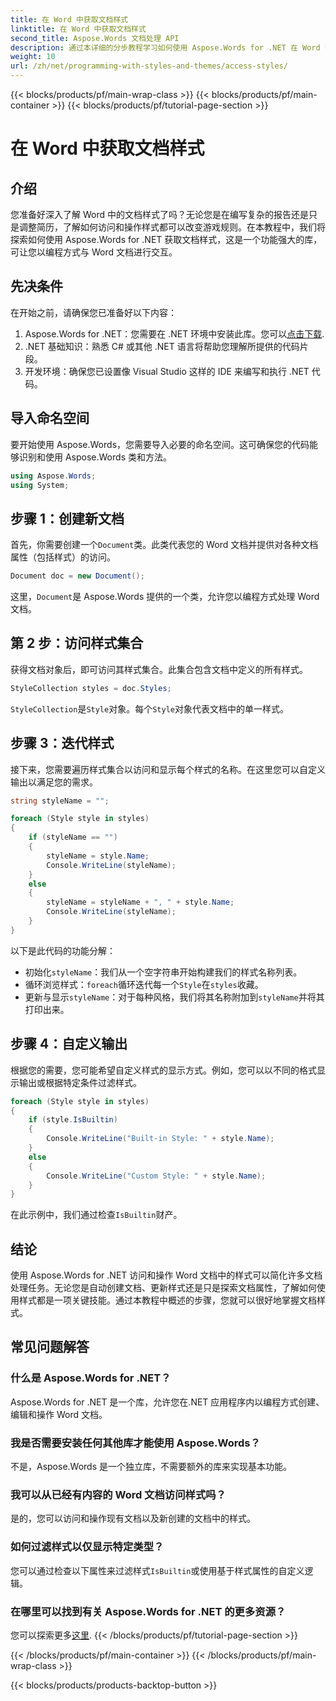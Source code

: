 ```yaml
---
title: 在 Word 中获取文档样式
linktitle: 在 Word 中获取文档样式
second_title: Aspose.Words 文档处理 API
description: 通过本详细的分步教程学习如何使用 Aspose.Words for .NET 在 Word 中获取文档样式。在 .NET 应用程序中以编程方式访问和管理样式。
weight: 10
url: /zh/net/programming-with-styles-and-themes/access-styles/
---
```


{{< blocks/products/pf/main-wrap-class >}}
{{< blocks/products/pf/main-container >}}
{{< blocks/products/pf/tutorial-page-section >}}

# 在 Word 中获取文档样式

## 介绍

您准备好深入了解 Word 中的文档样式了吗？无论您是在编写复杂的报告还是只是调整简历，了解如何访问和操作样式都可以改变游戏规则。在本教程中，我们将探索如何使用 Aspose.Words for .NET 获取文档样式，这是一个功能强大的库，可让您以编程方式与 Word 文档进行交互。

## 先决条件

在开始之前，请确保您已准备好以下内容：

1.  Aspose.Words for .NET：您需要在 .NET 环境中安装此库。您可以[点击下载](https://releases.aspose.com/words/net/).
2. .NET 基础知识：熟悉 C# 或其他 .NET 语言将帮助您理解所提供的代码片段。
3. 开发环境：确保您已设置像 Visual Studio 这样的 IDE 来编写和执行 .NET 代码。

## 导入命名空间

要开始使用 Aspose.Words，您需要导入必要的命名空间。这可确保您的代码能够识别和使用 Aspose.Words 类和方法。

```csharp
using Aspose.Words;
using System;
```

## 步骤 1：创建新文档

首先，你需要创建一个`Document`类。此类代表您的 Word 文档并提供对各种文档属性（包括样式）的访问。

```csharp
Document doc = new Document();
```

这里，`Document`是 Aspose.Words 提供的一个类，允许您以编程方式处理 Word 文档。

## 第 2 步：访问样式集合

获得文档对象后，即可访问其样式集合。此集合包含文档中定义的所有样式。 

```csharp
StyleCollection styles = doc.Styles;
```

`StyleCollection`是`Style`对象。每个`Style`对象代表文档中的单一样式。

## 步骤 3：迭代样式

接下来，您需要遍历样式集合以访问和显示每个样式的名称。在这里您可以自定义输出以满足您的需求。

```csharp
string styleName = "";

foreach (Style style in styles)
{
    if (styleName == "")
    {
        styleName = style.Name;
        Console.WriteLine(styleName);
    }
    else
    {
        styleName = styleName + ", " + style.Name;
        Console.WriteLine(styleName);
    }
}
```

以下是此代码的功能分解：

- 初始化`styleName`：我们从一个空字符串开始构建我们的样式名称列表。
- 循环浏览样式：`foreach`循环迭代每一个`Style`在`styles`收藏。
- 更新与显示`styleName`：对于每种风格，我们将其名称附加到`styleName`并将其打印出来。

## 步骤 4：自定义输出

根据您的需要，您可能希望自定义样式的显示方式。例如，您可以以不同的格式显示输出或根据特定条件过滤样式。

```csharp
foreach (Style style in styles)
{
    if (style.IsBuiltin)
    {
        Console.WriteLine("Built-in Style: " + style.Name);
    }
    else
    {
        Console.WriteLine("Custom Style: " + style.Name);
    }
}
```

在此示例中，我们通过检查`IsBuiltin`财产。

## 结论

使用 Aspose.Words for .NET 访问和操作 Word 文档中的样式可以简化许多文档处理任务。无论您是自动创建文档、更新样式还是只是探索文档属性，了解如何使用样式都是一项关键技能。通过本教程中概述的步骤，您就可以很好地掌握文档样式。

## 常见问题解答

### 什么是 Aspose.Words for .NET？
Aspose.Words for .NET 是一个库，允许您在.NET 应用程序内以编程方式创建、编辑和操作 Word 文档。

### 我是否需要安装任何其他库才能使用 Aspose.Words？
不是，Aspose.Words 是一个独立库，不需要额外的库来实现基本功能。

### 我可以从已经有内容的 Word 文档访问样式吗？
是的，您可以访问和操作现有文档以及新创建的文档中的样式。

### 如何过滤样式以仅显示特定类型？
您可以通过检查以下属性来过滤样式`IsBuiltin`或使用基于样式属性的自定义逻辑。

### 在哪里可以找到有关 Aspose.Words for .NET 的更多资源？
您可以探索更多[这里](https://reference.aspose.com/words/net/).
{{< /blocks/products/pf/tutorial-page-section >}}

{{< /blocks/products/pf/main-container >}}
{{< /blocks/products/pf/main-wrap-class >}}

{{< blocks/products/products-backtop-button >}}
